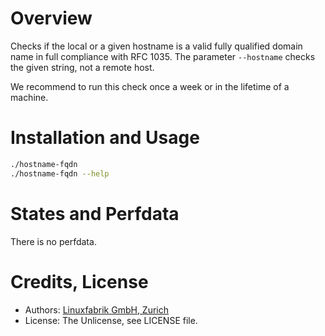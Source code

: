 # Overview

Checks if the local or a given hostname is a valid fully qualified domain name in full compliance with RFC 1035. The parameter `--hostname` checks the given string, not a remote host.

We recommend to run this check once a week or in the lifetime of a machine.


# Installation and Usage

```bash
./hostname-fqdn
./hostname-fqdn --help
```


# States and Perfdata

There is no perfdata.


# Credits, License

* Authors: [Linuxfabrik GmbH, Zurich](https://www.linuxfabrik.ch)
* License: The Unlicense, see LICENSE file.
